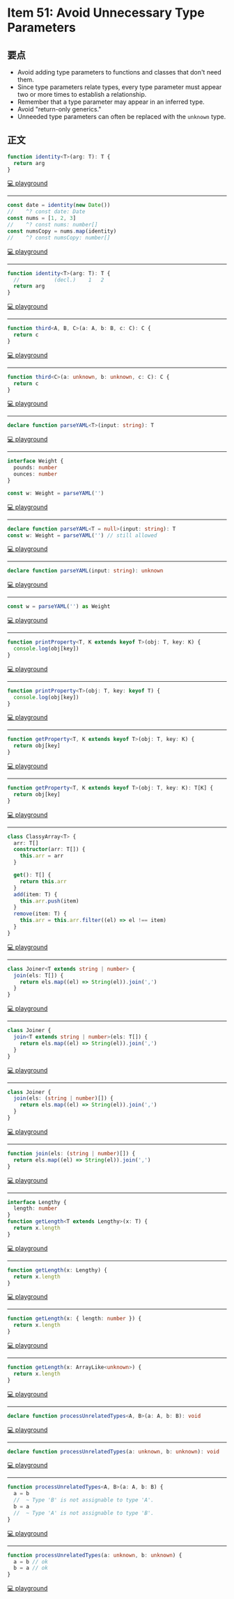 # Item 51: Avoid Unnecessary Type Parameters

## 要点

- Avoid adding type parameters to functions and classes that don't need them.
- Since type parameters relate types, every type parameter must appear two or more times to establish a relationship.
- Remember that a type parameter may appear in an inferred type.
- Avoid "return-only generics."
- Unneeded type parameters can often be replaced with the `unknown` type.

## 正文

```ts
function identity<T>(arg: T): T {
  return arg
}
```

[💻 playground](https://www.typescriptlang.org/play/?ts=5.4.5#code/GYVwdgxgLglg9mABDAJgUzLKBPAPAFQD4AKAQwCcBzALkXwEpb9EBvAKEUXLShHKQqUA3GwC+bIA)

---

```ts
const date = identity(new Date())
//    ^? const date: Date
const nums = [1, 2, 3]
//    ^? const nums: number[]
const numsCopy = nums.map(identity)
//    ^? const numsCopy: number[]
```

[💻 playground](https://www.typescriptlang.org/play/?ts=5.4.5#code/GYVwdgxgLglg9mABDAJgUzLKBPAPAFQD4AKAQwCcBzALkXwEpb9EBvAKEUXLShHKQqUA3GwC+bCAgDOURClJQ0iALzJ0mGDmJg0Ad0QARBWmL16IgPQXOnAHoB+RJLAy5x2kcUTpssCAC2UiqIANoAjAA0iABMUQDMALqW1jYOTj6IfoG0WQBGaOQhCd4uvgFSAMJwAA7YwVlSAHT+pNXEqBhY2OZsVjaIac6uDVW1OQH5hcVAA)

---

```ts
function identity<T>(arg: T): T {
  //           (decl.)    1   2
  return arg
}
```

[💻 playground](https://www.typescriptlang.org/play/?ts=5.4.5#code/GYVwdgxgLglg9mABDAJgUzLKBPAPAFQD4AKAQwCcBzALkXwEpb9EBvAKEUQHovO--OxdBAA2AOnr8AjHwBMHROTRQQ5JBUoBuNgF82QA)

---

```ts
function third<A, B, C>(a: A, b: B, c: C): C {
  return c
}
```

[💻 playground](https://www.typescriptlang.org/play/?ts=5.4.5#code/GYVwdgxgLglg9mABFAFjATgEwDwEEA0iAQoQMIB8AFAIYBciBiARvSYhPaQJSeIDeAKESJ0AUygh0SCAG4BAXwFA)

---

```ts
function third<C>(a: unknown, b: unknown, c: C): C {
  return c
}
```

[💻 playground](https://www.typescriptlang.org/play/?ts=5.4.5#code/GYVwdgxgLglg9mABFAFjATgEwDwGEB8AFAIYBci4A1mHAO5gA0iARuVTfUxObgJQ+IA3gChEidAFMoIdEggBuYQF9hQA)

---

```ts
declare function parseYAML<T>(input: string): T
```

[💻 playground](https://www.typescriptlang.org/play/?ts=5.4.5#code/CYUwxgNghgTiAEAzArgOzAFwJYHtXwAdYBnEATQEEBZAGQB4AVAPgAotUDkMAueYjGOwDmASl4MA3ACggA)

---

```ts
interface Weight {
  pounds: number
  ounces: number
}

const w: Weight = parseYAML('')
```

[💻 playground](https://www.typescriptlang.org/play/?ts=5.4.5#code/CYUwxgNghgTiAEAzArgOzAFwJYHtXwAdYBnEATQEEBZAGQB4AVAPgAotUDkMAueYjGOwDmASl4MA3ACh2GEDERQwCAOogsQgBYZ4AbynxCONMGK9UyALYAjedMPH0IM-As27UgL5SpYPP3gAd141DW14AF5CEnJqGhYAcgSRaSA)

---

```ts
declare function parseYAML<T = null>(input: string): T
const w: Weight = parseYAML('') // still allowed
```

[💻 playground](https://www.typescriptlang.org/play/?ts=5.4.5#code/JYOwLgpgTgZghgYwgAgOoWAcwBZmQbwChlkAHAewFcQATAZwC5kRKBbAI2gG5jkqQkjZm05QeAX0I0ICADZwoKGNQRhg5EGQV0IATQCCAWQAyAHgAqAXhazZAPgAUoUpTBM6YKKEwBKJuZ4EDQ9kAHcmdCxcZEstKB0DEwcAcmSfLhIAekzkD2BbZDhbclCIGkIgA)

---

```ts
declare function parseYAML(input: string): unknown
```

[💻 playground](https://www.typescriptlang.org/play/?ts=5.4.5#code/JYOwLgpgTgZghgYwgAgOoWAcwBZmQbwChlkAHAewFcQATAZwC5kRKBbAI2gG5jkqQkjZm05QeAX0I0ICADZwoKGNQRhg5EGQV0IATQCCAWQAyAClClKYJnTBRQmAJRNqAaxDkA7iB5A)

---

```ts
const w = parseYAML('') as Weight
```

[💻 playground](https://www.typescriptlang.org/play/?ts=5.4.5#code/JYOwLgpgTgZghgYwgAgOoWAcwBZmQbwChlkAHAewFcQATAZwC5kRKBbAI2gG5jkqQkjZm05QeAX0I0ICADZwoKGNQRhg5EGQV0IATQCCAWQAyAClClKYJnTBRQmAJRNqAaxDkA7iB4INt5E9kAF4tKB0DE1MAcmjHZDg6NAwcMB4gA)

---

```ts
function printProperty<T, K extends keyof T>(obj: T, key: K) {
  console.log(obj[key])
}
```

[💻 playground](https://www.typescriptlang.org/play/?ts=5.4.5#code/GYVwdgxgLglg9mABABwE4zFACquyCmqUAngDwAqANIgNKL4AeU+YAJgM6IDW+xcwicgD4AFHABGAKwBcg6j2KyaASkQBvAFCJEEBOzgAbfADoDcAOZipAbQUBdZQG4NAXw1A)

---

```ts
function printProperty<T>(obj: T, key: keyof T) {
  console.log(obj[key])
}
```

[💻 playground](https://www.typescriptlang.org/play/?ts=5.4.5#code/GYVwdgxgLglg9mABABwE4zFACquyCmqUAngDwAqAfABRwBGAVgFyLkA0iA1vsS98XGCsAlIgDeAKESIICAM5wANvgB0iuAHNajANr8AusIDcEgL4SgA)

---

```ts
function getProperty<T, K extends keyof T>(obj: T, key: K) {
  return obj[key]
}
```

[💻 playground](https://www.typescriptlang.org/play/?ts=5.4.5#code/GYVwdgxgLglg9mABAcwKZQAoCc4AdVZQCeAPACoA0iA0oqgB5SpgAmAzogNapFzCJkAfAAo4AIwBWALgFVuRGdQCUiAN4AoRIizoQWJOIkBteQF0A3OoC+6oA)

---

```ts
function getProperty<T, K extends keyof T>(obj: T, key: K): T[K] {
  return obj[key]
}
```

[💻 playground](https://www.typescriptlang.org/play/?ts=5.4.5#code/GYVwdgxgLglg9mABAcwKZQAoCc4AdVZQCeAPACoA0iA0oqgB5SpgAmAzogNapFzCJkAfAAo4AIwBWALgFVuRGdQCUMsgG1qAXUQBvAFCJEWdCCxJxEtfM0BuPQF89QA)

---

```ts
class ClassyArray<T> {
  arr: T[]
  constructor(arr: T[]) {
    this.arr = arr
  }

  get(): T[] {
    return this.arr
  }
  add(item: T) {
    this.arr.push(item)
  }
  remove(item: T) {
    this.arr = this.arr.filter((el) => el !== item)
  }
}
```

[💻 playground](https://www.typescriptlang.org/play/?ts=5.4.5#code/MYGwhgzhAEDC5QJ4EEBOqyIDwBUB80A3gFDTRjoBc0OA2gLoDcp0wA9gHYQAuqArsG5tUACgqpqdegEoi0bgAsAlhAB046AF5y6RtAC+xFgHMAptxHTJDOanN9UHecrXi9hsmAAmXkUu6mALaSsoTOKuroqgAOfBAKfgGB0u4sdoFsAG6miUEhRCxkihEa2sWuUQBmSiABoqYgWgQN0ACEmtr+QdIshoZAA)

---

```ts
class Joiner<T extends string | number> {
  join(els: T[]) {
    return els.map((el) => String(el)).join(',')
  }
}
```

[💻 playground](https://www.typescriptlang.org/play/?ts=5.4.5#code/MYGwhgzhAEBSD2BLAdgUwE4B4Aq1UA8AXVZAExgkPRQHNoAfaZAVwFsAjDAPmgG8AoaNABWSZAApUICAC5o2ANoBdAJR9BQ6OlSFm6ZHmkA6VmAAOkkNAC8PAMpVallSqOiU4gOQAaTyoDcGgC+-CFAA)

---

```ts
class Joiner {
  join<T extends string | number>(els: T[]) {
    return els.map((el) => String(el)).join(',')
  }
}
```

[💻 playground](https://www.typescriptlang.org/play/?ts=5.4.5#code/MYGwhgzhAEBSD2BLAdgUwE7QN4ChrQCslkAeAFWlQA8AXVZAExghvRQHNoAfaZAVwC2AIwwA+ABSoQEAFzQyAbQC6ASmx580dKhp90yStIB0AsAAdJIaAF5R0AMqsOllSqNEU4gOQAaLyoBuDQBfHFCgA)

---

```ts
class Joiner {
  join(els: (string | number)[]) {
    return els.map((el) => String(el)).join(',')
  }
}
```

[💻 playground](https://www.typescriptlang.org/play/?ts=5.4.5#code/MYGwhgzhAEBSD2BLAdgUwE7QN4ChrQCslkAKVECALmhIgBd0UBzaAH2mQFcBbAIwwCUAbQC6A7HnzR0qOp3TJo5CADpuYAA5kQ0ALwA+aAGUGzbQIEqiKEgHIANLYEBuSQF8cHoA)

---

```ts
function join(els: (string | number)[]) {
  return els.map((el) => String(el)).join(',')
}
```

[💻 playground](https://www.typescriptlang.org/play/?ts=5.4.5#code/GYVwdgxgLglg9mABAKzjMAKApgGwM4BciGeUATugOYA+YIAtgEZZkCUA2gLquIDeAUIkRksUEGSS48AOnoBDAA7YciALwA+RAGVyVZa1bTU6DAHIANKdYBufgF9+QA)

---

```ts
interface Lengthy {
  length: number
}
function getLength<T extends Lengthy>(x: T) {
  return x.length
}
```

[💻 playground](https://www.typescriptlang.org/play/?ts=5.4.5#code/JYOwLgpgTgZghgYwgAgDIRAczACwJ7IDeAUMsgDYbY4BcyIArgLYBG0A3MQL7EwMgIwwAPYhkmCGHRZcAHgAqyCAA9IIACYBnNFVx4AfAApldeQEoipZFEkMoY5QDpKMnJx5A)

---

```ts
function getLength(x: Lengthy) {
  return x.length
}
```

[💻 playground](https://www.typescriptlang.org/play/?ts=5.4.5#code/JYOwLgpgTgZghgYwgAgDIRAczACwJ7IDeAUMsgDYbY4BcyIArgLYBG0A3MQL7EwMgIwwAPYhkmCGHRZcACgAedadTwBKIqWRRJDKGPkA6SjJyceQA)

---

```ts
function getLength(x: { length: number }) {
  return x.length
}
```

[💻 playground](https://www.typescriptlang.org/play/?ts=5.4.5#code/JYOwLgpgTgZghgYwgAgDIRAczACwJ7IDeAUMsgDYbY4BcyIArgLYBG0A3MQL7EwMgIwwAPYhkmCGHRZcACgAedQpRm16zNlC4BKIqWRRJDKGPkA6FdU48gA)

---

```ts
function getLength(x: ArrayLike<unknown>) {
  return x.length
}
```

[💻 playground](https://www.typescriptlang.org/play/?ts=5.4.5#code/JYOwLgpgTgZghgYwgAgDIRAczACwJ7IDeAUMsgDYbY4BcyIArgLYBG0A3MQL7EwMgIwwAPYhkmCGHRZcACgAedAIJQocPKmABrCAB5+WkMIDuIAHwBKIqWRRJDKGPkA6SjJyceQA)

---

```ts
declare function processUnrelatedTypes<A, B>(a: A, b: B): void
```

[💻 playground](https://www.typescriptlang.org/play/?ts=5.4.5#code/JYOwLgpgTgZghgYwgAgDIRAczACwJ7IDeAUMsgDYbY4BcyIArgLYBG0A3MQL7EAmECcnCgoYDEAjDAA9iGQAHKNKQBnFQFUQIoZF4AVPPIgqAPAEEANMgBCAPgAUcOpeQs61gJR0AbtOC9OIA)

---

```ts
declare function processUnrelatedTypes(a: unknown, b: unknown): void
```

[💻 playground](https://www.typescriptlang.org/play/?ts=5.4.5#code/JYOwLgpgTgZghgYwgAgDIRAczACwJ7IDeAUMsgDYbY4BcyIArgLYBG0A3MQL7EAmECcnCgoYDEAjDAA9iGQAHKNKQBnFQFUQIoZF4AVPPIgqAFHDriA1iGkB3EABpkLCyGt2QASjoA3acF5OIA)

---

```ts
function processUnrelatedTypes<A, B>(a: A, b: B) {
  a = b
  //  ~ Type 'B' is not assignable to type 'A'.
  b = a
  //  ~ Type 'A' is not assignable to type 'B'.
}
```

[💻 playground](https://www.typescriptlang.org/play/?ts=5.4.5#code/JYOwLgpgTgZghgYwgAgDIRAczACwJ7IDeAUMsgDYbY4BcyIArgLYBG0A3MQL7EwMgIwwAPYhkAByjCkAZxkBVEFAjk4kACYAVPOIgyAPAEEANMgBCAPgAUcOieQs6ZgJRFSZZHGQBeB5wD0-mQAfsjausgA5GaRyMAy9MJgnnLAmCBwLJTIYMI5OiiRhpEAdO5kLD6eAUHIoeGFxXEJIEkpMmkZWSi5+RHRpdzEQA)

---

```ts
function processUnrelatedTypes(a: unknown, b: unknown) {
  a = b // ok
  b = a // ok
}
```

[💻 playground](https://www.typescriptlang.org/play/?ts=5.4.5#code/JYOwLgpgTgZghgYwgAgDIRAczACwJ7IDeAUMsgDYbY4BcyIArgLYBG0A3MQL7EwMgIwwAPYhkAByjCkAZxkBVEFAjk4kACYAVPOIgyAFHDr8A1iGEB3EABpkLYyDOWQASiKlkcZAF477MgD0AcjCJh4sPp7+yEEhYTxAA)
